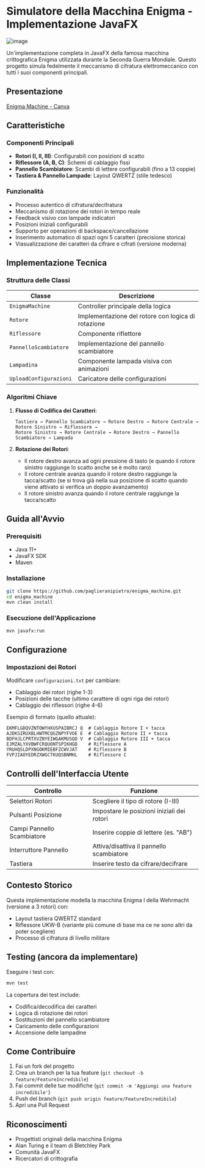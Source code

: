 
# Simulatore della Macchina Enigma - Implementazione JavaFX

![image](https://github.com/user-attachments/assets/f3c3e4e6-5c9f-42a9-998c-9c76fa4647e6)

Un'implementazione completa in JavaFX della famosa macchina crittografica Enigma utilizzata durante la Seconda Guerra Mondiale. Questo progetto simula fedelmente il meccanismo di cifratura elettromeccanico con tutti i suoi componenti principali.

## Presentazione
[Enigma Machine - Canva](https://www.canva.com/design/DAGj4ZGeQdc/248OLdC1lps4uS5iKQxCRA/view?utm_content=DAGj4ZGeQdc&utm_campaign=designshare&utm_medium=link2&utm_source=uniquelinks&utlId=h3898c9c09a)

## Caratteristiche

### Componenti Principali
- **Rotori (I, II, III)**: Configurabili con posizioni di scatto
- **Riflessore (A, B, C)**: Schemi di cablaggio fissi
- **Pannello Scambiatore**: Scambi di lettere configurabili (fino a 13 coppie)
- **Tastiera & Pannello Lampade**: Layout QWERTZ (stile tedesco)

### Funzionalità
- Processo autentico di cifratura/decifratura
- Meccanismo di rotazione dei rotori in tempo reale
- Feedback visivo con lampade indicatori
- Posizioni iniziali configurabili
- Supporto per operazioni di backspace/cancellazione
- Inserimento automatico di spazi ogni 5 caratteri (precisione storica)
- Viasualizzazione dei caratteri da cifrare e cifrati (versione moderna)

## Implementazione Tecnica

### Struttura delle Classi
| Classe | Descrizione |
|--------|-------------|
| `EnigmaMachine` | Controller principale della logica |
| `Rotore` | Implementazione del rotore con logica di rotazione |
| `Riflessore` | Componente riflettore |
| `PannelloScambiatore` | Implementazione del pannello scambiatore |
| `Lampadina` | Componente lampada visiva con animazioni |
| `UploadConfigurazioni` | Caricatore delle configurazioni |

### Algoritmi Chiave
1. **Flusso di Codifica dei Caratteri**:
   ```
   Tastiera → Pannello Scambiatore → Rotore Destro → Rotore Centrale → Rotore Sinistro → Riflessore → 
   Rotore Sinistro → Rotore Centrale → Rotore Destro → Pannello Scambiatore → Lampada
   ```

2. **Rotazione dei Rotori**:
   - Il rotore destro avanza ad ogni pressione di tasto (e quando il rotore sinistro raggiunge lo scatto anche se è molto raro)
   - Il rotore centrale avanza quando il rotore destro raggiunge la tacca/scatto (se si trova già nella sua posizione di scatto quando viene attivato si verifica un doppio avanzamento)
   - Il rotore sinistro avanza quando il rotore centrale raggiunge la tacca/scatto

## Guida all'Avvio

### Prerequisiti
- Java 11+
- JavaFX SDK
- Maven

### Installazione
```bash
git clone https://github.com/paglieranipietro/enigma_machine.git
cd enigma_machine
mvn clean install
```

### Esecuzione dell'Applicazione
```bash
mvn javafx:run
```

## Configurazione

### Impostazioni dei Rotori
Modificare `configurazioni.txt` per cambiare:
- Cablaggio dei rotori (righe 1-3)
- Posizioni delle tacche (ultimo carattere di ogni riga dei rotori)
- Cablaggio dei riflessori (righe 4-6)

Esempio di formato (quello attuale):
```
EKMFLGDQVZNTOWYHXUSPAIBRCJ Q  # Cablaggio Rotore I + tacca
AJDKSIRUXBLHWTMCQGZNPYFVOE E  # Cablaggio Rotore II + tacca
BDFHJLCPRTXVZNYEIWGAKMUSQO V  # Cablaggio Rotore III + tacca
EJMZALYXVBWFCRQUONTSPIKHGD    # Riflessore A
YRUHQSLDPXNGOKMIEBFZCWVJAT    # Riflessore B
FVPJIAOYEDRZXWGCTKUQSBNMHL    # Riflessore C
```

## Controlli dell'Interfaccia Utente

| Controllo | Funzione |
|-----------|----------|
| Selettori Rotori | Scegliere il tipo di rotore (I-III) |
| Pulsanti Posizione | Impostare le posizioni iniziali dei rotori |
| Campi Pannello Scambiatore | Inserire coppie di lettere (es. "AB") |
| Interruttore Pannello | Attiva/disattiva il pannello scambiatore |
| Tastiera | Inserire testo da cifrare/decifrare |

## Contesto Storico

Questa implementazione modella la macchina Enigma I della Wehrmacht (versione a 3 rotori) con:
- Layout tastiera QWERTZ standard
- Riflessore UKW-B (variante più comune di base ma ce ne sono altri da poter scegliere)
- Processo di cifratura di livello militare

## Testing (ancora da implementare)

Eseguire i test con:
```bash
mvn test
```

La copertura dei test include:
- Codifica/decodifica dei caratteri
- Logica di rotazione dei rotori
- Sostituzioni del pannello scambiatore
- Caricamento delle configurazioni
- Accensione delle lampadine

## Come Contribuire

1. Fai un fork del progetto
2. Crea un branch per la tua feature (`git checkout -b feature/FeatureIncredibile`)
3. Fai commit delle tue modifiche (`git commit -m 'Aggiungi una feature incredibile'`)
4. Push del branch (`git push origin feature/FeatureIncredibile`)
5. Apri una Pull Request

## Riconoscimenti
- Progettisti originali della macchina Enigma
- Alan Turing e il team di Bletchley Park
- Comunità JavaFX
- Ricercatori di crittografia
